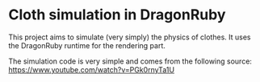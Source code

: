 # Cloth simulation in DragonRuby

This project aims to simulate (very simply) the physics of clothes.
It uses the DragonRuby runtime for the rendering part.

The simulation code is very simple and comes from the following source:
https://www.youtube.com/watch?v=PGk0rnyTa1U 
